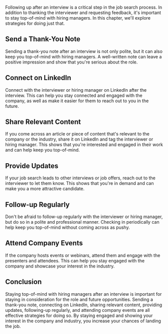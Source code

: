 
Following up after an interview is a critical step in the job search process. In addition to thanking the interviewer and requesting feedback, it's important to stay top-of-mind with hiring managers. In this chapter, we'll explore strategies for doing just that.

Send a Thank-You Note
---------------------

Sending a thank-you note after an interview is not only polite, but it can also keep you top-of-mind with hiring managers. A well-written note can leave a positive impression and show that you're serious about the role.

Connect on LinkedIn
-------------------

Connect with the interviewer or hiring manager on LinkedIn after the interview. This can help you stay connected and engaged with the company, as well as make it easier for them to reach out to you in the future.

Share Relevant Content
----------------------

If you come across an article or piece of content that's relevant to the company or the industry, share it on LinkedIn and tag the interviewer or hiring manager. This shows that you're interested and engaged in their work and can help keep you top-of-mind.

Provide Updates
---------------

If your job search leads to other interviews or job offers, reach out to the interviewer to let them know. This shows that you're in demand and can make you a more attractive candidate.

Follow-up Regularly
-------------------

Don't be afraid to follow-up regularly with the interviewer or hiring manager, but do so in a polite and professional manner. Checking in periodically can help keep you top-of-mind without coming across as pushy.

Attend Company Events
---------------------

If the company hosts events or webinars, attend them and engage with the presenters and attendees. This can help you stay engaged with the company and showcase your interest in the industry.

Conclusion
----------

Staying top-of-mind with hiring managers after an interview is important for staying in consideration for the role and future opportunities. Sending a thank-you note, connecting on LinkedIn, sharing relevant content, providing updates, following-up regularly, and attending company events are all effective strategies for doing so. By staying engaged and showing your interest in the company and industry, you increase your chances of landing the job.
